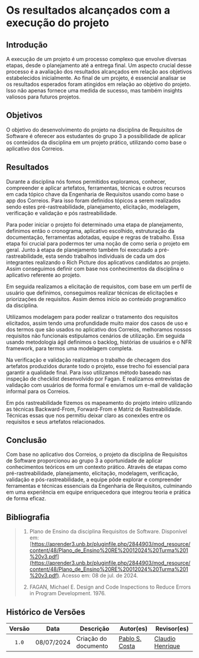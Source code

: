 # Os resultados alcançados com a execução do projeto

## Introdução

A execução de um projeto é um processo complexo que envolve diversas etapas, desde o planejamento até a entrega final. Um aspecto crucial desse processo é a avaliação dos resultados alcançados em relação aos objetivos estabelecidos inicialmente. Ao final de um projeto, é essencial analisar se os resultados esperados foram atingidos em relação ao objetivo do projeto. Isso não apenas fornece uma medida de sucesso, mas também insights valiosos para futuros projetos. 

## Objetivos

O objetivo do desenvolvimento do projeto na disciplina de Requisitos de Software é oferecer aos estudantes do grupo 3 a possibilidade de aplicar os conteúdos da disciplina em um projeto prático, utilizando como base o aplicativo dos Correios.

## Resultados

Durante a disciplina nós fomos permitidos exploramos, conhecer, compreender e aplicar artefatos, ferramentas, técnicas e outros recursos em cada tópico chave da Engenharia de Requisitos usando como base o app dos Correios. Para isso foram definidos tópicos a serem realizados sendo estes pré-rastreabilidade, planejamento, elicitação, modelagem, verificação e validação e pós rastreabilidade.

Para poder iniciar o projeto foi determinado uma etapa de planejamento, definimos então o cronograma, aplicativo escolhido, estruturação da documentação, ferramentas adotadas, equipe e regras de trabalho. Essa etapa foi crucial para podermos ter uma noção de como seria o projeto em geral. Junto à etapa de planejamento também foi executado a pré-rastreabilidade, esta sendo trabalhos individuais de cada um dos integrantes realizando o Rich Picture dos aplicativos candidatos ao projeto. Assim conseguimos definir com base nos conhecimentos da disciplina o aplicativo referente ao projeto.

Em seguida realizamos a elicitação de requisitos, com base em um perfil de usuário que definimos, conseguimos realizar técnicas de elicitações e priorizações de requisitos. Assim demos início ao conteúdo programático da disciplina.

Utilizamos modelagem para poder realizar o tratamento dos requisitos elicitados, assim tendo uma profundidade muito maior dos casos de uso e dos termos que são usados no aplicativo dos Correios, melhoramos nossos requisitos não funcionais estipulamos cenários de utilização. Em seguida usando metodologia ágil definimos o backlog, histórias de usuários e o NFR framework, para termos uma modelagem completa.

Na verificação e validação realizamos o trabalho de checagem dos artefatos produzidos durante todo o projeto, esse trecho foi essencial para garantir a qualidade final. Para isso utilizamos método baseado nas inspeção de checklist desenvolvido por Fagan. E realizamos entrevistas de validação com usuários de forma formal e enviamos um e-mail de validação informal para os Correios.

Em pós rastreabilidade fizemos os mapeamento do projeto inteiro utilizando as técnicas  Backward-From, Forward-From e Matriz de Rastreabilidade. Técnicas essas que nos permitiu deixar claro as conexões entre os requisitos e seus artefatos relacionados.

## Conclusão

Com base no aplicativo dos Correios, o projeto da disciplina de Requisitos de Software proporcionou ao grupo 3 a oportunidade de aplicar conhecimentos teóricos em um contexto prático. Através de etapas como pré-rastreabilidade, planejamento, elicitação, modelagem, verificação, validação e pós-rastreabilidade, a equipe pôde explorar e compreender ferramentas e técnicas essenciais da Engenharia de Requisitos, culminando em uma experiência em equipe enriquecedora que integrou teoria e prática de forma eficaz.

## Bibliografia

> 1. Plano de Ensino da disciplina Requisitos de Software. Disponível em: [https://aprender3.unb.br/pluginfile.php/2844903/mod_resource/content/48/Plano_de_Ensino%20RE%20012024%20Turma%201%20v3.pdf](https://aprender3.unb.br/pluginfile.php/2844903/mod_resource/content/48/Plano_de_Ensino%20RE%20012024%20Turma%201%20v3.pdf). Acesso em: 08 de jul. de 2024.
>
> 2. FAGAN, Michael E. Design and Code Inspections to Reduce Errors in Program Development. 1976.
>

## Histórico de Versões

| Versão | Data | Descrição | Autor(es) | Revisor(es) |
| :----: | :--: | --------- | ----------- | ------ |
| `1.0`  | 08/07/2024 | Criação do documento | [Pablo S. Costa](https://github.com/pabloheika)  | [Claudio Henrique](https://github.com/claudiohsc)   |

[ClaudioGH]: https://github.com/claudiohsc
[EliasGH]: https://github.com/EliasOliver21
[GabrielBGH]: https://github.com/Bertolazi
[GabrielFGH]: https://github.com/MMcLovin
[PabloGH]: https://github.com/pabloheika
[RicardoGH]: https://www.github.com/avmricardo